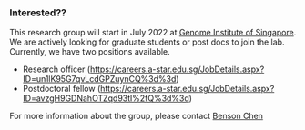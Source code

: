 ### Interested??

This research group will start in July 2022 at [Genome Institute of Singapore](https://www.a-star.edu.sg/gis). We are actively looking for graduate students or post docs to join the lab.
Currently, we have two positions available.
- Research officer (https://careers.a-star.edu.sg/JobDetails.aspx?ID=un1lK95G7qvLcdGPZuynCQ%3d%3d)
- Postdoctoral fellow (https://careers.a-star.edu.sg/JobDetails.aspx?ID=avzgH9GDNahOTZqd93tl%2fQ%3d%3d)

For more information about the group, please contact [Benson Chen]()
